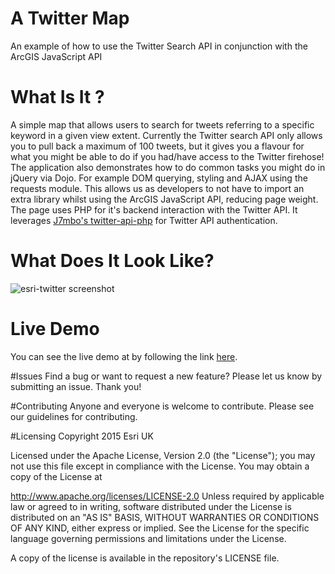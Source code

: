 # A Twitter Map
An example of how to use the Twitter Search API in conjunction with the ArcGIS JavaScript API

# What Is It ?

A simple map that allows users to search for tweets referring to a specific keyword in a given view extent. Currently the Twitter search API only allows you to pull back a maximum of 100 tweets, but it gives you a flavour for what you might be able to do if you had/have access to the Twitter firehose! The application also demonstrates how to do common tasks you might do in jQuery via Dojo. For example DOM querying, styling and AJAX using the requests module. This allows us as developers to not have to import an extra library whilst using the ArcGIS JavaScript API, reducing page weight. The page uses PHP for it's backend interaction with the Twitter API. It leverages  [J7mbo's twitter-api-php](https://github.com/J7mbo/twitter-api-php) for Twitter API authentication.

# What Does It Look Like?

![esri-twitter screenshot](https://raw.githubusercontent.com/JamesMilnerUK/esri-twitter/master/screenshot.png)

# Live Demo

You can see the live demo at by following the link [here](http://http://www.loxodrome.io/demos/esri-twitter/index.php).

#Issues
Find a bug or want to request a new feature? Please let us know by submitting an issue. Thank you!

#Contributing
Anyone and everyone is welcome to contribute. Please see our guidelines for contributing.

#Licensing
Copyright 2015 Esri UK

Licensed under the Apache License, Version 2.0 (the "License"); you may not use this file except in compliance with the License. You may obtain a copy of the License at

http://www.apache.org/licenses/LICENSE-2.0 Unless required by applicable law or agreed to in writing, software distributed under the License is distributed on an "AS IS" BASIS, WITHOUT WARRANTIES OR CONDITIONS OF ANY KIND, either express or implied. See the License for the specific language governing permissions and limitations under the License.

A copy of the license is available in the repository's LICENSE file.
